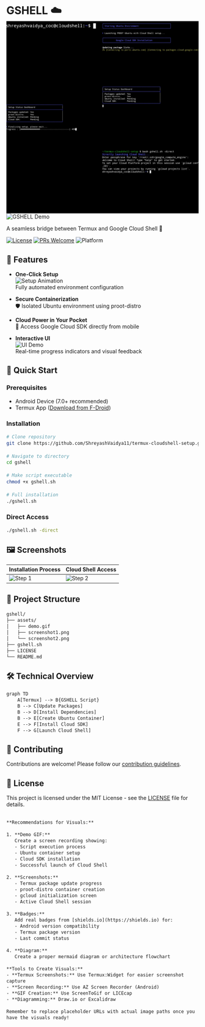 # GSHELL ☁️ <img src="https://github.com/ShreyashVaidya11/termux-cloudshell-setup/blob/main/Assets/InShot_20250210_132012306.jpg" alt="Termux" align="right"> 

![GSHELL Demo](https://via.placeholder.com/800x400.png?text=GSHELL+Demo+GIF+Here) 

A seamless bridge between Termux and Google Cloud Shell 🔄

[![License](https://img.shields.io/badge/License-MIT-blue.svg)](https://opensource.org/licenses/MIT)
[![PRs Welcome](https://img.shields.io/badge/PRs-welcome-brightgreen.svg)](https://github.com/ShreyashVaidya11/termux-cloudshell-setup/pulls)
![Platform](https://img.shields.io/badge/Platform-Android-Termux-success)

## 🌟 Features

- **One-Click Setup**  
  ![Setup Animation](https://via.placeholder.com/400x200.png?text=Installation+Progress+Animation)  
  Fully automated environment configuration

- **Secure Containerization**  
  🛡️ Isolated Ubuntu environment using proot-distro

- **Cloud Power in Your Pocket**  
  📱 Access Google Cloud SDK directly from mobile

- **Interactive UI**  
  ![UI Demo](https://via.placeholder.com/400x200.png?text=Animated+Spinners+and+Bars)  
  Real-time progress indicators and visual feedback

## 🚀 Quick Start

### Prerequisites
- Android Device (7.0+ recommended)
- Termux App ([Download from F-Droid](https://f-droid.org/en/packages/com.termux/))

### Installation

```bash
# Clone repository
git clone https://github.com/ShreyashVaidya11/termux-cloudshell-setup.git

# Navigate to directory
cd gshell

# Make script executable
chmod +x gshell.sh

# Full installation
./gshell.sh
```

### Direct Access
```bash
./gshell.sh -direct
```

## 🖼️ Screenshots

| Installation Process | Cloud Shell Access |
|----------------------|--------------------|
| ![Step 1](https://via.placeholder.com/400x200.png?text=Package+Installation) | ![Step 2](https://via.placeholder.com/400x200.png?text=Cloud+Shell+Interface) |

## 📂 Project Structure
```
gshell/
├── assets/
│   ├── demo.gif
│   ├── screenshot1.png
│   └── screenshot2.png
├── gshell.sh
├── LICENSE
└── README.md
```

## 🛠️ Technical Overview

```mermaid
graph TD
    A[Termux] --> B{GSHELL Script}
    B --> C[Update Packages]
    B --> D[Install Dependencies]
    B --> E[Create Ubuntu Container]
    E --> F[Install Cloud SDK]
    F --> G[Launch Cloud Shell]
```

## 🤝 Contributing

Contributions are welcome! Please follow our [contribution guidelines](CONTRIBUTING.md).

## 📄 License

This project is licensed under the MIT License - see the [LICENSE](LICENSE) file for details.

```

**Recommendations for Visuals:**

1. **Demo GIF:**  
   Create a screen recording showing:
   - Script execution process
   - Ubuntu container setup
   - Cloud SDK installation
   - Successful launch of Cloud Shell

2. **Screenshots:**
   - Termux package update progress
   - proot-distro container creation
   - gcloud initialization screen
   - Active Cloud Shell session

3. **Badges:**  
   Add real badges from [shields.io](https://shields.io) for:
   - Android version compatibility
   - Termux package version
   - Last commit status

4. **Diagram:**  
   Create a proper mermaid diagram or architecture flowchart

**Tools to Create Visuals:**
- **Termux Screenshots:** Use Termux:Widget for easier screenshot capture
- **Screen Recording:** Use AZ Screen Recorder (Android)
- **GIF Creation:** Use ScreenToGif or LICEcap
- **Diagramming:** Draw.io or Excalidraw

Remember to replace placeholder URLs with actual image paths once you have the visuals ready!
